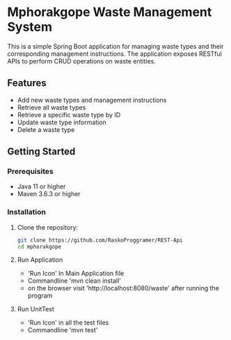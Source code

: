 # Mphorakgope Waste Management System

This is a simple Spring Boot application for managing waste types and their corresponding management instructions. The application exposes RESTful APIs to perform CRUD operations on waste entities.

## Features

- Add new waste types and management instructions
- Retrieve all waste types
- Retrieve a specific waste type by ID
- Update waste type information
- Delete a waste type

## Getting Started

### Prerequisites

- Java 11 or higher
- Maven 3.6.3 or higher

### Installation

1. Clone the repository:
   ```bash
   git clone https://github.com/RaskoProggramer/REST-Api
   cd mphorakgope
   
2. Run Application
    - 'Run Icon' In Main Application file
    - Commandline 'mvn clean install'
    - on the browser visit 'http://localhost:8080/waste' after running the program

3. Run UnitTest
    - 'Run Icon' in all the test files
    - Commandline 'mvn test'
